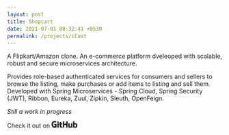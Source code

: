 ```yaml
---
layout: post
title: Shopcart
date: 2021-07-01 08:32:41 +0530
permalink: /projects/iCast
---
```



A Flipkart/Amazon clone. An e-commerce platform dveleoped with scalable, robust and secure microservices architecture. 

Provides role-based authenticated services for consumers and sellers to browse the listing, make purchases or add items to listing and sell them. Developed with Spring Microservices - Spring Cloud, Spring Security (JWT), Ribbon, Eureka, Zuul, Zipkin, Sleuth, OpenFeign.

_Still a work in progress_

Check it out on  <a href="https://github.com/axayjha/shopcart" target="_blank"><img src="https://github.com/axayjha/axayjha.github.io/raw/master/img/github.png" width="60px"></a>
